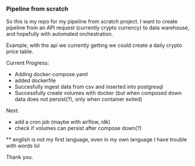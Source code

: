 ### Pipeline from scratch

So this is my repo for my pipeline from scratch project. I want to create pipeline from an API request (currently crypto currency) to data warehouse, and hopefully with automated orchestration. 

Example, with the api we currently getting we could create a daily crypto price table.

Current Progress:
- Adding docker-compose.yaml
- added dockerfile
- Succesfully ingest data from csv and inserted into postgresql
- Successfully create volumes with docker (but when composed down data does not persist(?), only when container exited)

Next:
- add a cron job (maybe with airflow, idk)
- check if volumes can persist after compose down(?)

** english is not my first language, even in my own language I have trouble with words lol

Thank you.